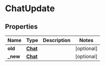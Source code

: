 

# ChatUpdate

## Properties

Name | Type | Description | Notes
------------ | ------------- | ------------- | -------------
**old** | [**Chat**](Chat.md) |  |  [optional]
**_new** | [**Chat**](Chat.md) |  |  [optional]




